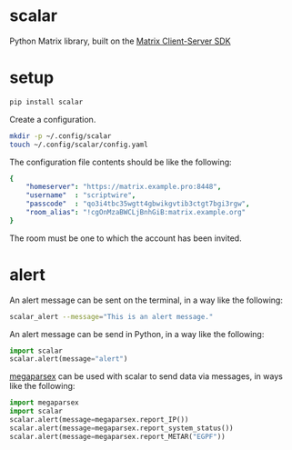 # scalar

Python Matrix library, built on the [Matrix Client-Server SDK](https://github.com/matrix-org/matrix-python-sdk)

# setup

```Bash
pip install scalar
```

Create a configuration.

```Bash
mkdir -p ~/.config/scalar
touch ~/.config/scalar/config.yaml
```

The configuration file contents should be like the following:

```YAML
{
    "homeserver": "https://matrix.example.pro:8448",
    "username"  : "scriptwire",
    "passcode"  : "qo3i4tbc35wgtt4gbwikgvtib3ctgt7bgi3rgw",
    "room_alias": "!cgOnMzaBWCLjBnhGiB:matrix.example.org"
}
```

The room must be one to which the account has been invited.

# alert

An alert message can be sent on the terminal, in a way like the following:

```Bash
scalar_alert --message="This is an alert message."
```

An alert message can be send in Python, in a way like the following:

```Python
import scalar
scalar.alert(message="alert")
```

[megaparsex](https://github.com/wdbm/megaparsex) can be used with scalar to send data via messages, in ways like the following:

```Python
import megaparsex
import scalar
scalar.alert(message=megaparsex.report_IP())
scalar.alert(message=megaparsex.report_system_status())
scalar.alert(message=megaparsex.report_METAR("EGPF"))
```
